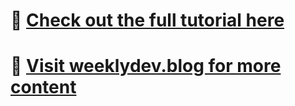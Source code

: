 # 📍 [Check out the full tutorial here](https://weeklydev.blog/bu9i)
# 📍 [Visit weeklydev.blog for more content](https://weeklydev.blog/)
